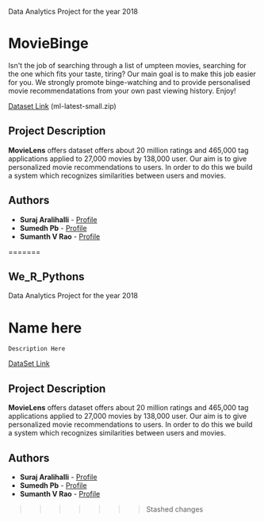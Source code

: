 Data Analytics Project for the year 2018

MovieBinge
======

Isn't the job of searching through a list of umpteen movies, searching for the one which fits your taste, tiring? Our main goal is to make this job easier for you. We strongly promote binge-watching and to provide personalised movie recommendatations from your own past viewing history. Enjoy!

[Dataset Link](https://grouplens.org/datasets/movielens/) (ml-latest-small.zip)


## Project Description

**MovieLens** offers dataset offers about 20 million ratings and 465,000 tag applications applied to 27,000 movies by 138,000 user.
Our aim is to give personalized movie recommendations to users. In order to do this we build a system which recognizes similarities between users and movies. 


Authors
------
* **Suraj Aralihalli** - [Profile](https://github.com/SurajAralihalli)<br>
* **Sumedh Pb** - [Profile](https://github.com/sumedhpb)<br>
* **Sumanth V Rao** - [Profile](https://github.com/sumanthvrao)<br>



=======
## We_R_Pythons
Data Analytics Project for the year 2018

Name here
======

```
Description Here

```
[DataSet Link](https://grouplens.org/datasets/movielens/)


## Project Description

**MovieLens** offers dataset offers about 20 million ratings and 465,000 tag applications applied to 27,000 movies by 138,000 user.
Our aim is to give personalized movie recommendations to users. In order to do this we build a system which recognizes similarities between users and movies. 


Authors
------
* **Suraj Aralihalli** - [Profile](https://github.com/SurajAralihalli)<br>
* **Sumedh Pb** - [Profile](https://github.com/sumedhpb)<br>
* **Sumanth V Rao** - [Profile](https://github.com/sumanthvrao)<br>



>>>>>>> Stashed changes
